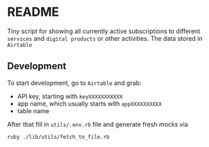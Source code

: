 # README

Tiny script for showing all currently active subscriptions to different 
`services` and `digital products` or other activities.
The data stored in `Airtable`


## Development

To start development, go to `Airtable` and grab:
* API key, starting with `keyXXXXXXXXXXX`
* app name, which usually starts with `appXXXXXXXXXX`
* table name

After that fill in `utils/.env.rb` file and generate fresh mocks via
```bash
ruby ./lib/utils/fetch_to_file.rb
```
